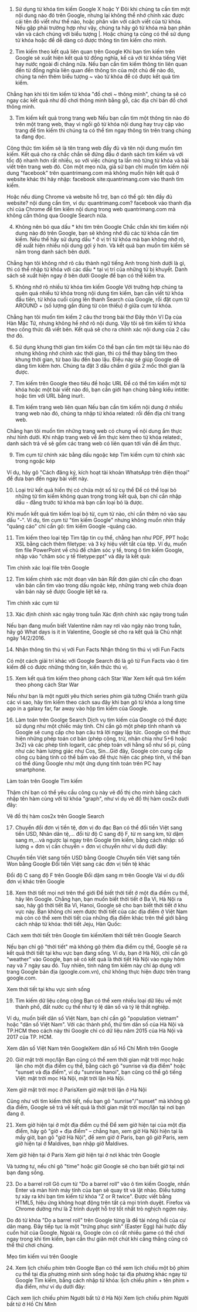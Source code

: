 1. Sử dụng từ khóa tìm kiếm Google X hoặc Y
Đôi khi chúng ta cần tìm một nội dung nào đó trên Google, nhưng lại không thể nhớ chính xác được cái tên đó viết như thế nào, hoặc phân vân với cách viết của từ khóa. Nếu gặp phải trường hợp như vậy, chúng ta hãy gõ từ khóa mà bạn phân vân và cách chúng với biểu tượng |. Hoặc chúng ta cũng có thể sử dụng từ khóa hoặc để dễ dàng có được thông tin tìm kiếm cho mình.


2. Tìm kiếm theo kết quả liên quan trên Google
Khi bạn tìm kiếm trên Google sẽ xuất hiện kết quả từ đồng nghĩa, kể cả với từ khóa tiếng Việt hay nước ngoài đi chăng nữa. Nếu bạn cần tìm kiếm thông tin liên quan đến từ đồng nghĩa liên quan đến thông tin của một chủ đề nào đó, chúng ta nên thêm biểu tượng ~ vào từ khóa để có được kết quả tìm kiếm.

Chẳng hạn khi tôi tìm kiếm từ khóa "đồ chơi ~ thông minh", chúng ta sẽ có ngay các kết quả như đồ chơi thông minh bằng gỗ, các địa chỉ bán đồ chơi thông minh.


3. Tìm kiếm kết quả trong trang web
Nếu bạn cần tìm một thông tin nào đó trên một trang web, thay vì ngồi gõ từ khóa nội dung hay truy cập vào trang để tìm kiếm thì chúng ta có thể tìm ngay thông tin trên trang chúng ta đang đọc.

Công thức tìm kiếm sẽ là tên trang web đầy đủ và tên nội dung muốn tìm kiếm. Kết quả cho ra chắc chắn sẽ đứng đầu ở danh sách tìm kiếm và với tốc độ nhanh hơn rất nhiều, so với việc chúng ta lần mò từng từ khóa và bài viết trên trang web đó. Còn một mẹo nữa, giả sử bạn chỉ muốn tìm kiếm nội dung "facebook" trên quantrimang.com mà không muốn hiện kết quả ở website khác thì hãy nhập: facebook site:quantrimang.com vào thanh tìm kiếm.

Hoặc nếu dùng Chrome và website hỗ trợ, bạn có thể gõ: tên đầy đủ website? nội dung cần tìm, ví dụ: quantrimang.com? facebook vào thanh địa chỉ của Chrome để tìm kiếm nội dung trong web quantrimang.com mà không cần thông qua Google Search nữa.



4. Không nên bỏ qua dấu * khi tìm trên Google
Chắc chắn khi tìm kiếm nội dung nào đó trên Google, bạn sẽ không nhớ đủ các từ khóa cần tìm kiếm. Nếu thế hãy sử dụng dấu * ở vị trí từ khóa mà bạn không nhớ rõ, để xuất hiện nhiều nội dung gợi ý hơn. Và kết quả bạn muốn tìm kiếm sẽ nằm trong danh sách bên dưới.

Chẳng hạn tôi không nhớ rõ câu thành ngữ tiếng Anh trong hình dưới là gì, thì có thể nhập từ khóa với các dấu * tại vị trí của những từ bị khuyết. Danh sách sẽ xuất hiện ngay ở bên dưới Google để bạn có thể kiểm tra.


5. Không nhớ rõ nhiều từ khóa tìm kiếm Google
Với trường hợp chúng ta quên quá nhiều từ khóa trong nội dung tìm kiếm, bạn cần viết từ khóa đầu tiên, từ khóa cuối cùng lên thanh Search của Google, rồi đặt cụm từ AROUND + (số lượng gần đúng từ còn thiếu) ở giữa cụm từ khóa.

Chẳng hạn tôi muốn tìm kiếm 2 câu thơ trong bài thơ Đây thôn Vĩ Dạ của Hàn Mặc Tử, nhưng không hề nhớ rõ nội dung. Vậy tôi sẽ tìm kiếm từ khóa theo công thức đã viết bên. Kết quả sẽ cho ra chính xác nội dung của 2 câu thơ đó.


6. Sử dụng khung thời gian tìm kiếm
Có thể bạn cần tìm một tài liệu nào đó nhưng không nhớ chính xác thời gian, thì có thể thay bằng tìm theo khung thời gian, từ bao lâu đến bao lâu. Điều này sẽ giúp Google dễ dàng tìm kiếm hơn. Chúng ta đặt 3 dấu chấm ở giữa 2 mốc thời gian là được.


7. Tìm kiếm trên Google theo tiêu đề hoặc URL
Để có thể tìm kiếm một từ khóa hoặc một bài viết nào đó, bạn cần giới hạn chúng bằng kiểu intitle: hoặc tìm với URL bằng inurl:.


8. Tìm kiếm trang web liên quan
Nếu bạn cần tìm kiếm nội dung ở nhiều trang web nào đó, chúng ta nhập từ khóa related: rồi đến địa chỉ trang web.

Chẳng hạn tôi muốn tìm những trang web có chung về nội dung ẩm thực như hình dưới. Khi nhập trang web về ẩm thực kèm theo từ khóa related:, danh sách trả về sẽ gồm các trang web có liên quan tới vấn đề ẩm thực.


9. Tìm cụm từ chính xác bằng dấu ngoặc kép
Tìm kiếm cụm từ chính xác trong ngoặc kép

Ví dụ, hãy gõ "Cách đăng ký, kích hoạt tài khoản WhatsApp trên điện thoại" để đưa bạn đến ngay bài viết này.

10. Loại trừ kết quả hiển thị có chứa một số từ cụ thể
Để có thể loại bỏ những từ tìm kiếm không quan trọng trong kết quả, bạn chỉ cần nhập dấu - đằng trước từ khóa mà bạn cần loại bỏ là được.

Khi muốn kết quả tìm kiếm loại bỏ từ, cụm từ nào, chỉ cần thêm nó vào sau dấu "-". Ví dụ, tìm cụm từ "tìm kiếm Google" nhưng không muốn nhìn thấy "quảng cáo" chỉ cần gõ: tìm kiếm Google -quảng cáo.



11. Tìm kiếm theo loại tệp
Tìm tập tin cụ thể, chẳng hạn như PDF, PPT hoặc XSL bằng cách thêm filetype: và 3 ký hiệu viết tắt của tệp. Ví dụ, muốn tìm file PowerPoint về chủ đề chăm sóc y tế, trong ô tìm kiếm Google, nhập vào "chăm sóc y tế filetype:ppt" và đây là kết quả:

Tìm chính xác loại file trên Google

12. Tìm kiếm chính xác một đoạn văn bản
Rất đơn giản chỉ cần cho đoạn văn bản cần tìm vào trong dấu ngoặc kép, những trang web chứa đoạn văn bản này sẽ được Google liệt kê ra.

Tìm chính xác cụm từ

13. Xác định chính xác ngày trong tuần
Xác định chính xác ngày trong tuần

Nếu bạn đang muốn biết Valentine năm nay rơi vào ngày nào trong tuần, hãy gõ What days is it in Valentine, Google sẽ cho ra kết quả là Chủ nhật ngày 14/2/2016.

14. Nhận thông tin thú vị với Fun Facts
Nhận thông tin thú vị với Fun Facts

Có một cách giải trí khác với Google Search đó là gõ từ Fun Facts vào ô tìm kiếm để có được những thông tin, kiến thức thú vị.

15. Xem kết quả tìm kiếm theo phong cách Star War
Xem kết quả tìm kiếm theo phong cách Star War

Nếu như bạn là một người yêu thích series phim giả tưởng Chiến tranh giữa các vì sao, hãy tìm kiếm theo cách sau đây khi bạn gõ từ khóa a long time ago in a galaxy far, far away vào hộp tìm kiếm của Google.

16. Làm toán trên Goolge Search
Dịch vụ tìm kiếm của Google có thể được sử dụng như một chiếc máy tính. Chỉ cần gõ một phép tính nhanh và Google sẽ cung cấp cho bạn câu trả lời ngay lập tức. Google có thể thực hiện những phép toán cơ bản (phép cộng, trừ, nhân chia như 5+6 hoặc 3x2) và các phép tính logarit, các phép toán với hằng số như số pi, cũng như các hàm lượng giác như Cos, Sin...Giờ đây, Google còn cung cấp công cụ bảng tính có thể bấm vào để thực hiện các phép tính, vì thế bạn có thể dùng Google như một ứng dụng tính toán trên PC hay smartphone.

Làm toán trên Google Tìm kiếm

Thậm chí bạn có thể yêu cầu công cụ này vẽ đồ thị cho mình bằng cách nhập tên hàm cùng với từ khóa "graph", như ví dụ vẽ đồ thị hàm cos2x dưới đây:

Vẽ đồ thị hàm cos2x trên Google Search

17. Chuyển đổi đơn vị tiền tệ, đơn vị đo đạc
Bạn có thể đổi tiền Việt sang tiền USD, Nhân dân tệ,... đổi từ độ C sang độ F, từ m sang km, từ dặm sang m,...và ngược lại ngay trên Google tìm kiếm, bằng cách nhập: số lượng + đơn vị cần chuyển = đơn vị chuyển như ví dụ dưới đây:

Chuyển tiền Việt sang tiền USD bằng Google Chuyển tiền Việt sang tiền Won bằng Google
Đổi tiền Việt sang các đơn vị tiền tệ khác

Đổi độ C sang độ F trên Google Đổi dặm sang m trên Google
Vài ví dụ đổi đơn vị khác trên Google

18. Xem thời tiết mọi nơi trên thế giới
Để biết thời tiết ở một địa điểm cụ thể, hãy lên Google. Chẳng hạn, bạn muốn biết thời tiết ở Ba Vì, Hà Nội ra sao, hãy gõ thời tiết Ba Vì, Hanoi, Google sẽ cho bạn biết thời tiết ở khu vực này. Bạn không chỉ xem được thời tiết của các địa điểm ở Việt Nam mà còn có thể xem thời tiết của những địa điểm khác trên thế giới bằng cách nhập từ khóa: thời tiết Jeju, Hàn Quốc:

Cách xem thời tiết trên Google tìm kiếmXem thời tiết trên Google Search

Nếu bạn chỉ gõ "thời tiết" mà không gõ thêm địa điểm cụ thể, Google sẽ ra kết quả thời tiết tại khu vực bạn đang sống. Ví dụ, bạn ở Hà Nội, chỉ cần gõ "weather" vào Google, bạn sẽ có kết quả là thời tiết Hà Nội vào ngày hôm nay và 7 ngày sau đó. Tuy nhiên, tính năng tìm kiếm này chỉ áp dụng với trang Google bản địa (google.com.vn), chứ không thực hiện được trên trang google.com.

Xem thời tiết tại khu vực sinh sống

19. Tìm kiếm dữ liệu công cộng
Bạn có thể xem nhiều loại dữ liệu về một thành phố, đất nước cụ thể như tỷ lệ dân số và tỷ lệ thất nghiệp.

Ví dụ, muốn biết dân số Việt Nam, bạn chỉ cần gõ "population vietnam" hoặc "dân số Việt Nam". Với các thành phố, thử tìm dân số của Hà Nội và TP.HCM theo cách này thì Google chỉ có dữ liệu năm 2015 của Hà Nội và 2017 của TP. HCM.

Xem dân số Việt Nam trên GoogleXem dân số Hồ Chí Minh trên Google

20. Giờ mặt trời mọc/lặn
Bạn cũng có thể xem thời gian mặt trời mọc hoặc lặn cho một địa điểm cụ thể, bằng cách gõ "sunrise và địa điểm" hoặc "sunset và địa điểm", ví dụ "sunrise hanoi", bạn cũng có thể gõ tiếng Việt: mặt trời mọc Hà Nội, mặt trời lặn Hà Nội.

Xem giờ mặt trời mọc ở ParisXem giờ mặt trời lặn ở Hà Nội

Cũng như với tìm kiếm thời tiết, nếu bạn gõ "sunrise"/"sunset" mà không gõ địa điểm, Google sẽ trả về kết quả là thời gian mặt trời mọc/lặn tại nơi bạn đang ở.

21. Xem giờ hiện tại ở một địa điểm cụ thể
Để xem giờ hiện tại của một địa điểm, hãy gõ "giờ + địa điểm" – chẳng hạn, xem giờ Hà Nội hiện tại là mấy giờ, bạn gõ "giờ Hà Nội", để xem giờ ở Paris, bạn gõ giờ Paris, xem giờ hiện tại ở Maldives, bạn nhập giờ Maldives.

Xem giờ hiện tại ở Paris Xem giờ hiện tại ở nơi khác trên Google

Và tương tự, nếu chỉ gõ "time" hoặc giờ Google sẽ cho bạn biết giờ tại nơi bạn đang sống.

23. Do a barrel roll
Gõ cụm từ "Do a barrel roll" vào ô tìm kiếm Google, nhấn Enter và màn hình máy tính của bạn sẽ quay tít và lật nhào. Điều tương tự xảy ra khi bạn tìm kiếm từ khóa "Z or R twice". Được viết bằng HTML5, hiệu ứng không hoạt động trên tất cả mọi trình duyệt. Firefox và Chrome dường như là 2 trình duyệt hỗ trợ tốt nhất trò nghịch ngợm này.

Do đó từ khóa "Do a barrel roll" trên Google từng là đề tài nóng hổi của cư dân mạng. Đây tiếp tục là một "trứng phục sinh" (Easter Egg) hài hước đầy cuốn hút của Google. Ngoài ra, Google còn có rất nhiều game có thể chơi ngay trong khi tìm kiếm, bạn cần thư giãn một chút khi căng thẳng cũng có thể thử chơi chúng.

Mẹo tìm kiếm vui trên Google

24. Xem lịch chiếu phim trên Google
Bạn có thể xem lịch chiếu một bộ phim cụ thể tại địa phương mình sinh sống hoặc tại địa phương khác ngay từ Google Tìm kiếm, bằng cách nhập từ khóa: lịch chiếu phim + tên phim + địa điểm, như ví dụ dưới đây:

Cách xem lịch chiếu phim Người bất tử ở Hà Nội Xem lịch chiếu phim Người bất tử ở Hồ Chí Minh
